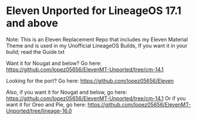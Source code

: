 # Eleven Unported for LineageOS 17.1 and above
Note: This is an Eleven Replacement Repo that includes my Eleven Material Theme and is used in my Unofficial LineageOS Builds, If you want it in your build; read the Guide.txt

Want it for Nougat and below? Go here: https://github.com/lopez05656/ElevenMT-Unported/tree/cm-14.1

Looking for the port? Go here: https://github.com/lopez05656/Eleven

Also, if you want it for Nougat and below, go here: https://github.com/lopez05656/ElevenMT-Unported/tree/cm-14.1
Or if you want it for Oreo and Pie, go here: https://github.com/lopez05656/ElevenMT-Unported/tree/lineage-16.0


